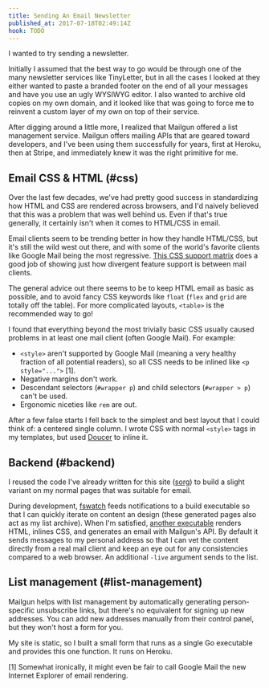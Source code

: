 ```yaml
---
title: Sending An Email Newsletter
published_at: 2017-07-18T02:49:14Z
hook: TODO
---
```


I wanted to try sending a newsletter.

Initially I assumed that the best way to go would be
through one of the many newsletter services like
TinyLetter, but in all the cases I looked at they either
wanted to paste a branded footer on the end of all your
messages and have you use an ugly WYSIWYG editor. I also
wanted to archive old copies on my own domain, and it
looked like that was going to force me to reinvent a custom
layer of my own on top of their service.

After digging around a little more, I realized that Mailgun
offered a list management service. Mailgun offers mailing
APIs that are geared toward developers, and I've been using
them successfully for years, first at Heroku, then at
Stripe, and immediately knew it was the right primitive for
me.

## Email CSS & HTML (#css)

Over the last few decades, we've had pretty good success in
standardizing how HTML and CSS are rendered across
browsers, and I'd naively believed that this was a problem
that was well behind us. Even if that's true generally, it
certainly isn't when it comes to HTML/CSS in email.

Email clients seem to be trending better in how they handle
HTML/CSS, but it's still the wild west out there, and with
some of the world's favorite clients like Google Mail being
the most regressive. [This CSS support matrix][email-css]
does a good job of showing just how divergent feature
support is between mail clients.

The general advice out there seems to be to keep HTML email
as basic as possible, and to avoid fancy CSS keywords like
`float` (`flex` and `grid` are totally off the table). For
more complicated layouts, `<table>` is the recommended way
to go!

I found that everything beyond the most trivially basic CSS
usually caused problems in at least one mail client (often
Google Mail). For example:

* `<style>` aren't supported by Google Mail (meaning a very
  healthy fraction of all potential readers), so all CSS
  needs to be inlined like `<p style="...">` [1].
* Negative margins don't work.
* Descendant selectors (`#wrapper p`) and child selectors
  (`#wrapper > p`) can't be used.
* Ergonomic niceties like `rem` are out.

After a few false starts I fell back to the simplest and
best layout that I could think of: a centered single
column. I wrote CSS with normal `<style>` tags in my
templates, but used [Doucer][douceur] to inline it.

## Backend (#backend)

I reused the code I've already written for this site
([sorg]) to build a slight variant on my normal pages that
was suitable for email.

During development, [fswatch] feeds notifications to a
build executable so that I can quickly iterate on content
an design (these generated pages also act as my list
archive). When I'm satisfied, [another executable][exec]
renders HTML, inlines CSS, and generates an email with
Mailgun's API. By default it sends messages to my personal
address so that I can vet the content directly from a real
mail client and keep an eye out for any consistencies
compared to a web browser. An additional `-live` argument
sends to the list.

## List management (#list-management)

Mailgun helps with list management by automatically
generating person-specific unsubscribe links, but there's
no equivalent for signing up new addresses. You can add new
addresses manually from their control panel, but they won't
host a form for you.

My site is static, so I built a small form that runs as a
single Go executable and provides this one function. It
runs on Heroku.

[1] Somewhat ironically, it might even be fair to call
    Google Mail the new Internet Explorer of email
    rendering.

[douceur]: https://github.com/aymerick/douceur
[email-css]: https://www.campaignmonitor.com/css/
[exec]: https://github.com/brandur/sorg/blob/master/cmd/sorg-passages/main.go
[fswatch]: https://github.com/emcrisostomo/fswatch
[sorg]: https://github.com/brandur/osrg
